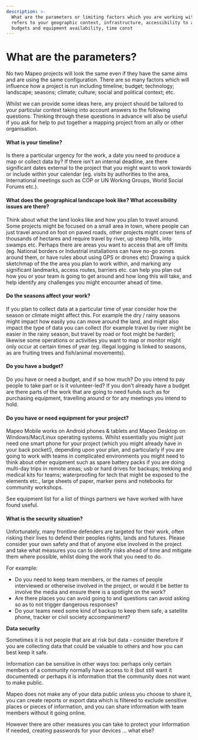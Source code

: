 ```yaml
---
description: >-
  What are the parameters or limiting factors which you are working with? This
  refers to your geographic context, infrastructure, accessibility to areas,
  budgets and equipment availability, time const
---
```


# What are the parameters?

No two Mapeo projects will look the same even if they have the same aims and are using the same configuration. There are so many factors which will influence how a project is run including timeline; budget; technology; landscape; seasons; climate; culture; social and political context; etc.

Whilst we can provide some ideas here, any project should be tailored to your particular context taking into account answers to the following questions. Thinking through these questions in advance will also be useful if you ask for help to put together a mapping project from an ally or other organisation.

#### **What is your timeline?**

Is there a particular urgency for the work, a date you need to produce a map or collect data by? If there isn't an internal deadline, are there significant dates external to the project that you might want to work towards or include within your calendar (eg. visits by authorities to the area, International meetings such as COP or UN Working Groups, World Social Forums etc.).

#### **What does the geographical landscape look like? What accessibility issues are there?**

Think about what the land looks like and how you plan to travel around. Some projects might be focused on a small area in town, where people can just travel around on foot on paved roads, other projects might cover tens of thousands of hectares and require travel by river, up steep hills, into swamps etc. Perhaps there are areas you want to access that are off limits (eg. National borders or Industrial installations can have no-go zones around them, or have rules about using GPS or drones etc) Drawing a quick sketchmap of the the area you plan to work within, and marking any significant landmarks, access routes, barriers etc. can help you plan out how you or your team is going to get around and how long this will take, and help identify any challenges you might encounter ahead of time.

#### **Do the seasons affect your work?**

If you plan to collect data at a particular time of year consider how the season or climate might affect this. For example the dry / rainy seasons might impact how easily you can move around the land, and might also impact the type of data you can collect (for example travel by river might be easier in the rainy season, but travel by road or foot might be harder); likewise some operations or activities you want to map or monitor might only occur at certain times of year (eg. illegal logging is linked to seasons, as are fruiting trees and fish/animal movements).

#### **Do you have a budget?**

Do you have or need a budget, and if so how much? Do you intend to pay people to take part or is it volunteer-led? If you don't already have a budget are there parts of the work that are going to need funds such as for purchasing equipment, travelling around or for any meetings you intend to hold.

#### **Do you have or need equipment for your project?**

Mapeo Mobile works on Android phones & tablets and Mapeo Desktop on Windows/Mac/Linux operating systems. Whilst essentially you might just need one smart phone for your project (which you might already have in your back pocket!), depending upon your plan, and particularly if you are going to work with teams in complicated environments you might need to think about other equipment such as spare battery packs if you are doing multi-day trips in remote areas; usb or hard drives for backups; trekking and medical kits for teams; waterproofing for tech that might be exposed to the elements etc., large sheets of paper, marker pens and notebooks for community workshops.

See equipment list for a list of things partners we have worked with have found useful.

#### What is the security situation?

Unfortunately, many frontline defenders are targeted for their work, often risking their lives to defend their peoples rights, lands and futures. Please consider your own safety and that of anyone else involved in the project and take what measures you can to identify risks ahead of time and mitigate them where possible, whilst doing the work that you need to do.

For example:

* Do you need to keep team members, or the names of people interviewed or otherwise involved in the project, or would it be better to involve the media and ensure there is a spotlight on the work?
* Are there places you can avoid going to and questions can avoid asking so as to not trigger dangerous responses?
* Do your teams need some kind of backup to keep them safe, a satellite phone, tracker or civil society accompaniment?

**Data security**

Sometimes it is not people that are at risk but data - consider therefore if you are collecting data that could be valuable to others and how you can best keep it safe.

Information can be sensitive in other ways too: perhaps only certain members of a community normally have access to it (but still want it documented) or perhaps it is information that the community does not want to make public.

Mapeo does not make any of your data public unless you choose to share it, you can create reports or export data which is filtered to exclude sensitive places or pieces of information, and you can share information with team members without it going online.

However there are other measures you can take to protect your information if needed, creating passwords for your devices ... what else?

